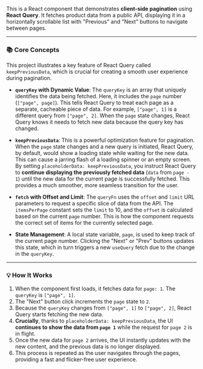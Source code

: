 This is a React component that demonstrates **client-side pagination** using **React Query**. It fetches product data from a public API, displaying it in a horizontally scrollable list with "Previous" and "Next" buttons to navigate between pages.

---

### 📚 **Core Concepts**

This project illustrates a key feature of React Query called `keepPreviousData`, which is crucial for creating a smooth user experience during pagination.

* **`queryKey` with Dynamic Value**: The `queryKey` is an array that uniquely identifies the data being fetched. Here, it includes the `page` number (`["page", page]`). This tells React Query to treat each page as a separate, cacheable piece of data. For example, `["page", 1]` is a different query from `["page", 2]`. When the `page` state changes, React Query knows it needs to fetch new data because the query key has changed.

* **`keepPreviousData`**: This is a powerful optimization feature for pagination. When the `page` state changes and a new query is initiated, React Query, by default, would show a loading state while waiting for the new data. This can cause a jarring flash of a loading spinner or an empty screen.  By setting `placeholderData: keepPreviousData`, you instruct React Query to **continue displaying the previously fetched data** (`data` from `page - 1`) until the new data for the current page is successfully fetched. This provides a much smoother, more seamless transition for the user.

* **`fetch` with Offset and Limit**: The `queryFn` uses the `offset` and `limit` URL parameters to request a specific slice of data from the API. The `itemsPerPage` constant sets the `limit` to 10, and the `offset` is calculated based on the current `page` number. This is how the component requests the correct set of items for the currently selected page.

* **State Management**: A local state variable, `page`, is used to keep track of the current page number. Clicking the "Next" or "Prev" buttons updates this state, which in turn triggers a new `useQuery` fetch due to the change in the `queryKey`.

---

### 💡 **How It Works**

1.  When the component first loads, it fetches data for `page: 1`. The `queryKey` is `["page", 1]`.
2.  The "Next" button click increments the `page` state to `2`.
3.  Because the `queryKey` changes from `["page", 1]` to `["page", 2]`, React Query starts fetching the new data.
4.  **Crucially**, thanks to `placeholderData: keepPreviousData`, the UI **continues to show the data from `page 1`** while the request for `page 2` is in flight.
5.  Once the new data for `page 2` arrives, the UI instantly updates with the new content, and the previous data is no longer displayed.
6.  This process is repeated as the user navigates through the pages, providing a fast and flicker-free user experience.